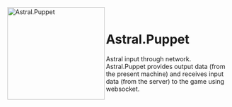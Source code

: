 <div>
  <img width="220" height="210" align="left" src="https://i.ibb.co/2vWp8K1/Puppet-Logo.png" alt="Astral.Puppet"/>
  <br>
  <h1>Astral.Puppet</h1>
  <p>Astral input through network. Astral.Puppet provides output data (from the present machine) and receives input data (from the server) to the game using websocket.</p>
</div>